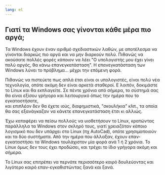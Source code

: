 ```yaml
---
lang: el
---
```





<h2>Γιατί τα Windows σας γίνονται κάθε μέρα πιο αργά;</h2>

Τα Windows έχουν έναν αριθμό σχεδιαστικών λαθών, με αποτέλεσμα να
γίνονται διαρκώς πιο αργά και να μην διαρκούν πολύ. Πιθανώς να ακούσατε
πολλές φορές κάποιον να λέει "Ο υπολογιστής μου έχει γίνει πολύ αργός,
θα κάνω επανεγκατάσταση". Η επανεγκατάσταση των Windows λύνει το πρόβλημα...
μέχρι την επόμενη φορά.

Πιθανώς να πιστεύετε πως απλά έτσι είναι οι υπολογιστές, είναι πολύ νέα
τεχνολογία, οπότε ακόμη δεν είναι αρκετά σταθεροί. Ε λοιπόν, δοκιμάστε το
Linux και θα εκπλαγείτε. Σε πέντε χρόνια από σήμερα, το σύστημά σας θα είναι
εξίσου γρήγορο και λειτουργικό όπως την ημέρα που το εγκαταστήσατε,  
και επιπλέον δεν θα έχετε ιούς, διαφημιστικά, "σκουλήκια" κλπ., τα οποία
θα σας εξανάγκαζαν να κάνετε επανεγκατάσταση έτσι κι αλλιώς.

Έχω καταφέρει να πείσω πολλούς να υιοθετήσουν το Linux, κρατώντας 
παράλληλα τα Windows στον σκληρό τους, γιατί χρειαζόταν κάποιο λογισμικό
που δεν υπάρχει στο Linux (πχ AutoCad), οπότε χρησιμοποιούν και τα δύο
συστήματα. Από την ημέρα που άλλαξαν, έχουν επαν-εγκαταστήσει τα Windows
τουλάχιστον μία φορά ανά 1 ή 2 χρόνια. Το Linux όμως δεν τους έχει προδώσει,
και τρέχει το ίδιο γρήγορα ακόμη και σήμερα.

Το Linux σας επιτρέπει να περνάτε περισσότερο καιρό δουλεύοντας και
λιγότερο καιρό επαν-εγκαθιστώντας ξανά και ξανά.




